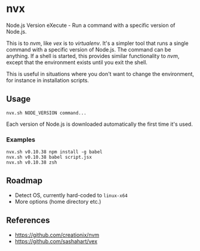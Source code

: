 # nvx

Node.js Version eXecute - Run a command with a specific version of Node.js.

This is to _nvm_, like _vex_ is to _virtualenv_. It's a simpler tool that runs a
single command with a specific version of Node.js. The command can be anything.
If a shell is started, this provides similar functionality to _nvm_, except that
the environment exists until you exit the shell.

This is useful in situations where you don't want to change the environment,
for instance in installation scripts.

## Usage

```
nvx.sh NODE_VERSION command...
```

Each version of Node.js is downloaded automatically the first time it's used.

### Examples

```
nvx.sh v0.10.38 npm install -g babel
nvx.sh v0.10.38 babel script.jsx
nvx.sh v0.10.38 zsh
```

## Roadmap

- Detect OS, currently hard-coded to `linux-x64`
- More options (home directory etc.)

## References

- https://github.com/creationix/nvm
- https://github.com/sashahart/vex
